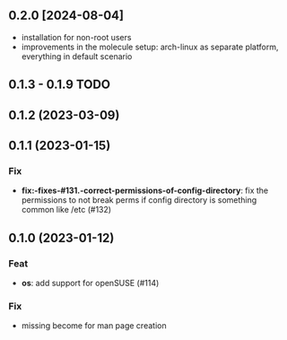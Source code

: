 
## 0.2.0 [2024-08-04]

- installation for non-root users
- improvements in the molecule setup: arch-linux as separate platform, everything in default scenario

## 0.1.3 - 0.1.9 TODO

## 0.1.2 (2023-03-09)

## 0.1.1 (2023-01-15)

### Fix

- **fix:-fixes-#131.-correct-permissions-of-config-directory**: fix the permissions to not break perms if config directory is something common like /etc (#132)

## 0.1.0 (2023-01-12)

### Feat

- **os**: add support for openSUSE (#114)

### Fix

- missing become for man page creation
